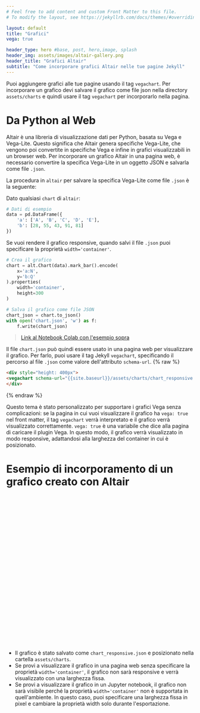```yaml
---
# Feel free to add content and custom Front Matter to this file.
# To modify the layout, see https://jekyllrb.com/docs/themes/#overriding-theme-defaults

layout: default
title: "Grafici"
vega: true

header_type: hero #base, post, hero,image, splash
header_img: assets/images/altair-gallery.png
header_title: "Grafici Altair"
subtitle: "Come incorporare grafici Altair nelle tue pagine Jekyll"
---
```


Puoi aggiungere grafici alle tue pagine usando il tag `vegachart`. Per incorporare un grafico devi salvare il grafico come file json nella directory `assets/charts` e quindi usare il tag `vegachart` per incorporarlo nella pagina. 

# Da Python al Web

Altair è una libreria di visualizzazione dati per Python, basata su Vega e Vega-Lite. Questo significa che Altair genera specifiche Vega-Lite, che vengono poi convertite in specifiche Vega e infine in grafici visualizzabili in un browser web. Per incorporare un grafico Altair in una pagina web, è necessario convertire la specifica Vega-Lite in un oggetto JSON e salvarla come file `.json`.

La procedura in `altair` per salvare la specifica Vega-Lite come file `.json` è la seguente:

Dato qualsiasi `chart` di `altair`:
```python
# Dati di esempio
data = pd.DataFrame({
    'a': ['A', 'B', 'C', 'D', 'E'],
    'b': [28, 55, 43, 91, 81]
})
```
Se vuoi rendere il grafico responsive, quando salvi il file `.json` puoi specificare la proprietà `width='container'`.
```python
# Crea il grafico
chart = alt.Chart(data).mark_bar().encode(
    x='a:N',
    y='b:Q'
).properties(
    width='container',
    height=300 
)

# Salva il grafico come file JSON
chart_json = chart.to_json()
with open('chart.json', 'w') as f:
    f.write(chart_json)
```
> [Link al Notebook Colab con l'esempio sopra](https://colab.research.google.com/drive/1ySTEzV2se1buHZ7X5p2fX5RlDUXyAfaX?usp=sharing)

Il file `chart.json` può quindi essere usato in una pagina web per visualizzare il grafico. Per farlo, puoi usare il tag Jekyll `vegachart`, specificando il percorso al file `.json` come valore dell'attributo `schema-url`.
{% raw %}
```html
<div style="height: 400px">
<vegachart schema-url="{{site.baseurl}}/assets/charts/chart_responsive.json" style="width: 100%; height: 100%"></vegachart>
</div>
```
{% endraw %}

Questo tema è stato personalizzato per supportare i grafici Vega senza complicazioni: se la pagina in cui vuoi visualizzare il grafico ha `vega: true` nel front matter, il tag `vegachart` verrà interpretato e il grafico verrà visualizzato correttamente.
`vega: true` è una variabile che dice alla pagina di caricare il plugin Vega.
In questo modo, il grafico verrà visualizzato in modo responsive, adattandosi alla larghezza del container in cui è posizionato.

# Esempio di incorporamento di un grafico creato con Altair

<div style="height: 400px">
<vegachart schema-url="{{site.baseurl}}/assets/charts/chart_responsive.json" style="width: 100%; height: 100%"></vegachart>
</div>

- Il grafico è stato salvato come `chart_responsive.json` e posizionato nella cartella `assets/charts`.
- Se provi a visualizzare il grafico in una pagina web senza specificare la proprietà `width='container'`, il grafico non sarà responsive e verrà visualizzato con una larghezza fissa.
- Se provi a visualizzare il grafico in un Jupyter notebook, il grafico non sarà visibile perché la proprietà `width='container'` non è supportata in quell'ambiente. In questo caso, puoi specificare una larghezza fissa in pixel e cambiare la proprietà width solo durante l'esportazione.
